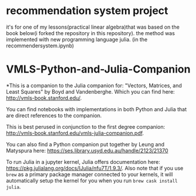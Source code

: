 # recommendation system project
it's for one of my lessons(practical linear algebra)that was based on the book below(i forked the repository in this repository). the method was implemented with new programming language julia. (in the recommendersystem.ipynb)


# VMLS-Python-and-Julia-Companion
*This is a companion to the Julia companion for:
"Vectors, Matrices, and Least Squares" by Boyd and Vandenberghe. Which you can find here: http://vmls-book.stanford.edu/.

You can find notebooks with implementations in both Python and Julia that are direct references to the companion.

This is best perused in conjunction to the first degree companion: http://vmls-book.stanford.edu/vmls-julia-companion.pdf.

You can also find a Python companion put together by Leung and Matyspura here: https://ses.library.usyd.edu.au/handle/2123/21370

To run Julia in a jupyter kernel, Julia offers documentation here: https://pkg.julialang.org/docs/IJulia/nfu7T/1.9.3/. Also note that if you use `brew` as a primary package manager connected to your kernels, it will automatically setup the kernel for you when you run `brew cask install julia`.
